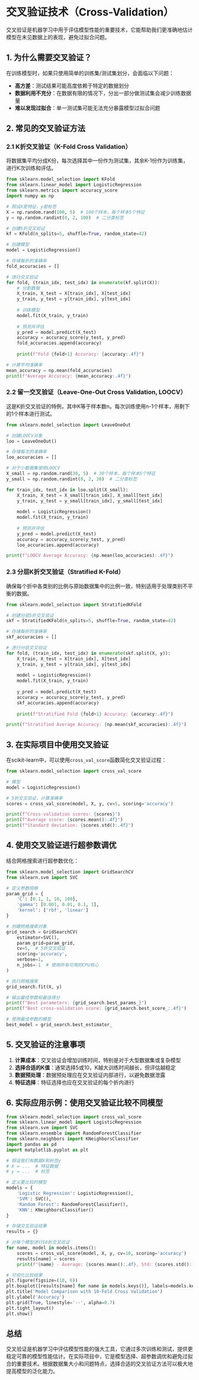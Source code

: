 # 交叉验证技术（Cross-Validation）

交叉验证是机器学习中用于评估模型性能的重要技术，它能帮助我们更准确地估计模型在未见数据上的表现，避免过拟合问题。

## 1. 为什么需要交叉验证？

在训练模型时，如果只使用简单的训练集/测试集划分，会面临以下问题：
- **高方差**：测试结果可能高度依赖于特定的数据划分
- **数据利用不充分**：在数据有限的情况下，分出一部分做测试集会减少训练数据量
- **难以发现过拟合**：单一测试集可能无法充分暴露模型过拟合问题

## 2. 常见的交叉验证方法

### 2.1 K折交叉验证（K-Fold Cross Validation）

将数据集平均分成K份，每次选择其中一份作为测试集，其余K-1份作为训练集，进行K次训练和评估。

```python
from sklearn.model_selection import KFold
from sklearn.linear_model import LogisticRegression
from sklearn.metrics import accuracy_score
import numpy as np

# 假设X是特征，y是标签
X = np.random.rand(100, 5)  # 100个样本，每个样本5个特征
y = np.random.randint(0, 2, 100)  # 二分类标签

# 创建5折交叉验证
kf = KFold(n_splits=5, shuffle=True, random_state=42)

# 创建模型
model = LogisticRegression()

# 存储每折的准确率
fold_accuracies = []

# 进行交叉验证
for fold, (train_idx, test_idx) in enumerate(kf.split(X)):
    # 分割数据
    X_train, X_test = X[train_idx], X[test_idx]
    y_train, y_test = y[train_idx], y[test_idx]
    
    # 训练模型
    model.fit(X_train, y_train)
    
    # 预测并评估
    y_pred = model.predict(X_test)
    accuracy = accuracy_score(y_test, y_pred)
    fold_accuracies.append(accuracy)
    
    print(f"Fold {fold+1} Accuracy: {accuracy:.4f}")

# 计算平均准确率
mean_accuracy = np.mean(fold_accuracies)
print(f"Average Accuracy: {mean_accuracy:.4f}")
```

### 2.2 留一交叉验证（Leave-One-Out Cross Validation, LOOCV）

这是K折交叉验证的特例，其中K等于样本数n。每次训练使用n-1个样本，用剩下的1个样本进行测试。

```python
from sklearn.model_selection import LeaveOneOut

# 创建LOOCV对象
loo = LeaveOneOut()

# 存储每次的准确率
loo_accuracies = []

# 对于小数据集使用LOOCV
X_small = np.random.rand(30, 5)  # 30个样本，每个样本5个特征
y_small = np.random.randint(0, 2, 30)  # 二分类标签

for train_idx, test_idx in loo.split(X_small):
    X_train, X_test = X_small[train_idx], X_small[test_idx]
    y_train, y_test = y_small[train_idx], y_small[test_idx]
    
    model = LogisticRegression()
    model.fit(X_train, y_train)
    
    # 预测并评估
    y_pred = model.predict(X_test)
    accuracy = accuracy_score(y_test, y_pred)
    loo_accuracies.append(accuracy)

print(f"LOOCV Average Accuracy: {np.mean(loo_accuracies):.4f}")
```

### 2.3 分层K折交叉验证（Stratified K-Fold）

确保每个折中各类别的比例与原始数据集中的比例一致，特别适用于处理类别不平衡的数据。

```python
from sklearn.model_selection import StratifiedKFold

# 创建分层5折交叉验证
skf = StratifiedKFold(n_splits=5, shuffle=True, random_state=42)

# 存储每折的准确率
skf_accuracies = []

# 进行分层交叉验证
for fold, (train_idx, test_idx) in enumerate(skf.split(X, y)):
    X_train, X_test = X[train_idx], X[test_idx]
    y_train, y_test = y[train_idx], y[test_idx]
    
    model = LogisticRegression()
    model.fit(X_train, y_train)
    
    y_pred = model.predict(X_test)
    accuracy = accuracy_score(y_test, y_pred)
    skf_accuracies.append(accuracy)
    
    print(f"Stratified Fold {fold+1} Accuracy: {accuracy:.4f}")

print(f"Stratified Average Accuracy: {np.mean(skf_accuracies):.4f}")
```

## 3. 在实际项目中使用交叉验证

在scikit-learn中，可以使用`cross_val_score`函数简化交叉验证过程：

```python
from sklearn.model_selection import cross_val_score

# 模型
model = LogisticRegression()

# 5折交叉验证，计算准确率
scores = cross_val_score(model, X, y, cv=5, scoring='accuracy')

print(f"Cross-validation scores: {scores}")
print(f"Average score: {scores.mean():.4f}")
print(f"Standard deviation: {scores.std():.4f}")
```

## 4. 使用交叉验证进行超参数调优

结合网格搜索进行超参数优化：

```python
from sklearn.model_selection import GridSearchCV
from sklearn.svm import SVC

# 定义参数网格
param_grid = {
    'C': [0.1, 1, 10, 100],
    'gamma': [0.001, 0.01, 0.1, 1],
    'kernel': ['rbf', 'linear']
}

# 创建网格搜索对象
grid_search = GridSearchCV(
    estimator=SVC(),
    param_grid=param_grid,
    cv=5,  # 5折交叉验证
    scoring='accuracy',
    verbose=1,
    n_jobs=-1  # 使用所有可用的CPU核心
)

# 执行网格搜索
grid_search.fit(X, y)

# 输出最佳参数和最佳得分
print(f"Best parameters: {grid_search.best_params_}")
print(f"Best cross-validation score: {grid_search.best_score_:.4f}")

# 使用最佳参数的模型
best_model = grid_search.best_estimator_
```

## 5. 交叉验证的注意事项

1. **计算成本**：交叉验证会增加训练时间，特别是对于大型数据集或复杂模型
2. **选择合适的K值**：通常选择5或10，K越大训练时间越长，但评估越稳定
3. **数据预处理**：数据预处理应在交叉验证内部进行，以避免数据泄露
4. **特征选择**：特征选择也应在交叉验证的每个折内进行

## 6. 实际应用示例：使用交叉验证比较不同模型

```python
from sklearn.model_selection import cross_val_score
from sklearn.linear_model import LogisticRegression
from sklearn.svm import SVC
from sklearn.ensemble import RandomForestClassifier
from sklearn.neighbors import KNeighborsClassifier
import pandas as pd
import matplotlib.pyplot as plt

# 假设我们有数据X和标签y
# X = ...  # 特征数据
# y = ...  # 标签

# 定义要比较的模型
models = {
    'Logistic Regression': LogisticRegression(),
    'SVM': SVC(),
    'Random Forest': RandomForestClassifier(),
    'KNN': KNeighborsClassifier()
}

# 存储交叉验证结果
results = {}

# 对每个模型进行10折交叉验证
for name, model in models.items():
    scores = cross_val_score(model, X, y, cv=10, scoring='accuracy')
    results[name] = scores
    print(f"{name} - Average: {scores.mean():.4f}, Std: {scores.std():.4f}")

# 可视化比较结果
plt.figure(figsize=(10, 6))
plt.boxplot([results[name] for name in models.keys()], labels=models.keys())
plt.title('Model Comparison with 10-Fold Cross Validation')
plt.ylabel('Accuracy')
plt.grid(True, linestyle='--', alpha=0.7)
plt.tight_layout()
plt.show()
```

## 总结

交叉验证是机器学习中评估模型性能的强大工具，它通过多次训练和测试，提供更稳定可靠的模型性能估计。在实际项目中，它是模型选择、超参数调优和避免过拟合的重要技术。根据数据集大小和问题特点，选择合适的交叉验证方法可以极大地提高模型的泛化能力。